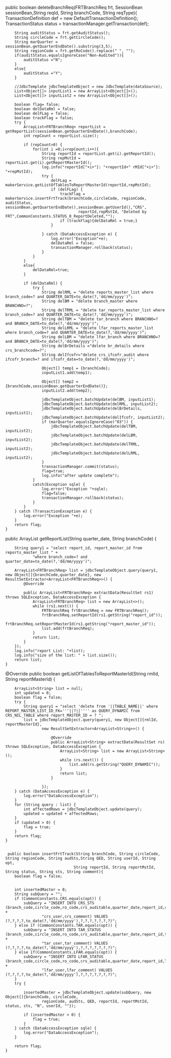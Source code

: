   public boolean deleteBranchReq(FRTBranchReq frt, SessionBean sessionBean,String reqId, String branchCode, String reqType){
        TransactionDefinition def = new DefaultTransactionDefinition();
        TransactionStatus status = transactionManager.getTransaction(def);

        String auditStatus = frt.getAuditStatus();
        String circleCode = frt.getCircleCode();
        String marQuarter = sessionBean.getQuarterEndDate().substring(3,5);
        String regionCode = frt.getRoCode().replace(" ", "");
        if(auditStatus.equalsIgnoreCase("Non-Audited")){
            auditStatus ="N";
        }
        else{
            auditStatus ="Y";
        }

        //JdbcTemplate jdbcTemplateObject = new JdbcTemplate(dataSource);
        List<Object[]> inputList1 = new ArrayList<Object[]>();
        List<Object[]> inputList2 = new ArrayList<Object[]>();

        boolean flag= false;
        boolean delDataRml = false;
        boolean delFLag = false;
        boolean trackFlag = false;
        try {
            ArrayList<FRTBranchReq> reportList = getReportList(sessionBean.getQuarterEndDate(),branchCode);
            int repCount = reportList.size();

            if (repCount>0) {
                for(int i =0;i<repCount;i++){
                    String reportId = reportList.get(i).getReportId();
                    String repMstId = reportList.get(i).getReportMasterId();
                    log.info("reportId["+i+"]: "+reportId+" rMId["+i+"]: "+repMstId);
                    try {
                        delFLag = makerService.getListOfTablesToReportMasterId(reportId,repMstId);
                        if (delFLag) {
                            trackFlag = makerService.insertFrtTrack(branchCode,circleCode, regionCode, auditStatus, sessionBean.getQuarterEndDate(),sessionBean.getUserId(),"CRS",
                                    reportId,repMstId, "Deleted by FRT",CommonConstants.STATUS_0_ReportDeleted,"");
                            if (trackFlag){delDataRml = true;}
                        }

                    } catch (DataAccessException e) {
                        log.error("Exception"+e);
                        delDataRml = false;
                        transactionManager.rollback(status);
                    }
                }
            }
            else{
                delDataRml=true;
            }

            if (delDataRml) {
                try {
                    String delRML = "delete reports_master_list where branch_code=? and QUARTER_DATE=to_date(?,'dd/mm/yyyy')";
                    String delBM = "delete branch_master where BRANCHNO=?";
                    String delTRML = "delete tar_reports_master_list where branch_code=? and QUARTER_DATE=to_date(?,'dd/mm/yyyy')";
                    String delTBM = "delete tar_branch where BRANCHNO=? and BRANCH_DATE=to_date(?,'dd/mm/yyyy')";
                    String delLRML = "delete lfar_reports_master_list where branch_code=? and QUARTER_DATE=to_date(?,'dd/mm/yyyy')";
                    String delLBM = "delete lfar_branch where BRANCHNO=? and BRANCH_DATE=to_date(?,'dd/mm/yyyy')";
                    String delBrDetails ="delete br_details where crs_branchcode=?";
                    String delIfcofr="delete crs_ifcofr_audit where ifcofr_branch=? and ifcofr_date=to_date(?,'dd/mm/yyyy')";

                    Object[] temp1 = {branchCode};
                    inputList1.add(temp1);

                    Object[] temp2 = {branchCode,sessionBean.getQuarterEndDate()};
                    inputList2.add(temp2);

                    jdbcTemplateObject.batchUpdate(delBM, inputList1);
                    jdbcTemplateObject.batchUpdate(delRML, inputList2);
                    jdbcTemplateObject.batchUpdate(delBrDetails, inputList1);
                    jdbcTemplateObject.batchUpdate(delIfcofr, inputList2);
                    if (marQuarter.equalsIgnoreCase("03")) {
                        jdbcTemplateObject.batchUpdate(delTBM, inputList2);
                        jdbcTemplateObject.batchUpdate(delLBM, inputList2);
                        jdbcTemplateObject.batchUpdate(delTRML, inputList2);
                        jdbcTemplateObject.batchUpdate(delLRML, inputList2);
                    }
                    transactionManager.commit(status);
                    flag=true;
                    log.info("after update complete");
                }
                catch(Exception sqle) {
                    log.error("Exception "+sqle);
                    flag=false;
                    transactionManager.rollback(status);
                }
            }
        } catch (TransactionException e) {
            log.error("Exception "+e);
        }
        return flag;
    }
	
	
 public ArrayList<FRTBranchReq> getReportList(String quarter_date, String branchCode) {


        String query1 = "select report_id, report_master_id from reports_master_list " +
                "where branch_code=? and quarter_date=to_date(?,'dd/mm/yyyy')";

        ArrayList<FRTBranchReq> list = jdbcTemplateObject.query(query1, new Object[]{branchCode,quarter_date}, new ResultSetExtractor<ArrayList<FRTBranchReq>>() {
            @Override

            public ArrayList<FRTBranchReq> extractData(ResultSet rs1) throws SQLException, DataAccessException {
                ArrayList<FRTBranchReq> list = new ArrayList<>();
                while (rs1.next()) {
                    FRTBranchReq frtBranchReq = new FRTBranchReq();
                    frtBranchReq.setReportId(rs1.getString("report_id"));
                    frtBranchReq.setReportMasterId(rs1.getString("report_master_id"));
                    list.add(frtBranchReq);
                }
                return list;
            }
        });
        log.info("report List: "+list);
        log.info("size of the list: " + list.size());
        return list;
    }
	
 @Override
    public boolean getListOfTablesToReportMasterId(String rmlId, String reportMasterId) {
        
        ArrayList<String> list = null;
        int updated = 0;
        boolean flag = false;
        try {
            String query1 = "select 'delete from '||TABLE_NAME||' where REPORT_MASTER_LIST_ID_FK='''||?||'''' as QUERY_DYNAMIC from CRS_NIL_TABLE where report_MASTER_ID = ? ";
            list = jdbcTemplateObject.query(query1, new Object[]{rmlId, reportMasterId},
                    new ResultSetExtractor<ArrayList<String>>() {

                        @Override
                        public ArrayList<String> extractData(ResultSet rs) throws SQLException, DataAccessException {
                            ArrayList<String> list = new ArrayList<String>();
                            while (rs.next()) {
                                list.add(rs.getString("QUERY_DYNAMIC"));
                            }
                            return list;
                        }

                    });
        } catch (DataAccessException e) {
            log.error("DataAccessException");
        }
        for (String query : list) {
            int affectedRows = jdbcTemplateObject.update(query);
            updated = updated + affectedRows;
        }
        if (updated > 0) {
            flag = true;
        }
        return flag;
    }
	
	
	 public boolean insertFrtTrack(String branchCode, String circleCode, String regionCode, String audSts,String QED, String userId, String opt,
                                  String reportId, String reportMstId, String status, String sts, String comment){
        boolean flag = false;

        
        int insertedMaster = 0;
        String subQuery = "";
        if (CommonConstants.CRS.equals(opt)) {
            subQuery = "INSERT INTO CRS_STS (branch_code,circle_code,ro_code,crs_auditable,quarter_date,report_id,crs_id,status,sts,nil_report_flag," +
                    "crs_user,crs_comment) VALUES (?,?,?,?,to_date(?,'dd/mm/yyyy'),?,?,?,?,?,?,?)";
        } else if (CommonConstants.TAR.equals(opt)) {
            subQuery = "INSERT INTO TAR_STATUS (branch_code,circle_code,ro_code,crs_auditable,quarter_date,report_id,tar_id,status,sts,nil_report_flag," +
                    "tar_user,tar_comment) VALUES (?,?,?,?,to_date(?,'dd/mm/yyyy'),?,?,?,?,?,?,?)";
        } else if(CommonConstants.LFAR.equals(opt)) {
            subQuery = "INSERT INTO LFAR_STATUS (branch_code,circle_code,ro_code,crs_auditable,quarter_date,report_id,lfar_id,status,sts,nil_report_flag," +
                    "lfar_user,lfar_comment) VALUES (?,?,?,?,to_date(?,'dd/mm/yyyy'),?,?,?,?,?,?,?)";
        }
        try {

            insertedMaster = jdbcTemplateObject.update(subQuery, new Object[]{branchCode, circleCode,
                    regionCode, audSts, QED, reportId, reportMstId, status, sts, "N", userId, ""});

            if (insertedMaster > 0) {
                flag = true;
            }
        } catch (DataAccessException sqle) {
            log.error("DataAccessException");
        }

        return flag;
    }
